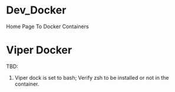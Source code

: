 # Dev_Docker
Home Page To Docker Containers

# Viper Docker
TBD:
1. Viper dock is set to bash; Verify zsh to be installed or not in the container.
